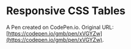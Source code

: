 # Responsive CSS Tables

A Pen created on CodePen.io. Original URL: [https://codepen.io/gmb/pen/xVGYZw](https://codepen.io/gmb/pen/xVGYZw).


